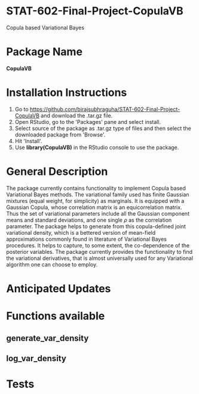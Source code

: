 # STAT-602-Final-Project-CopulaVB
Copula based Variational Bayes
# Package Name
**CopulaVB**
# Installation Instructions
1) Go to https://github.com/birajsubhraguha/STAT-602-Final-Project-CopulaVB and download the .tar.gz file.
2) Open RStudio, go to the 'Packages' pane and select install.
3) Select source of the package as .tar.gz type of files and then select the downloaded package from 'Browse'.
4) Hit 'Install'.
5) Use **library(CopulaVB)** in the RStudio console to use the package.
# General Description
The package currently contains functionality to implement Copula based Variational Bayes methods. The variational family used has finite Gaussian mixtures (equal weight, for simplicity) as marginals. It is equipped with a Gaussian Copula, whose correlation matrix is an equicorrelation matrix. Thus the set of variational parameters include all the Gaussian component means and standard deviations, and one single $\rho$ as the correlation parameter. The package helps to generate from this copula-defined joint variational density, which is a bettered version of mean-field approximations commonly found in literature of Variational Bayes procedures. It helps to capture, to some extent, the co-dependence of the posterior variables. The package currently provides the functionality to find the variational derivatives, that is almost universally used for any Variational algorithm one can choose to employ.
# Anticipated Updates
# Functions available
## generate_var_density
## log_var_density
# Tests


